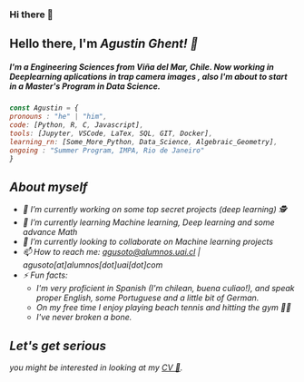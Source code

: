 ### Hi there 👋

## Hello there, I'm <em>Agustin Ghent<em>! 👋
##### I'm a Engineering Sciences from Viña del Mar, Chile. Now working in Deeplearning aplications in trap camera images , also I'm about to start in a Master's Program in Data Science.

```js
const Agustin = {
pronouns : "he" | "him",
code: [Python, R, C, Javascript],
tools: [Jupyter, VSCode, LaTex, SQL, GIT, Docker],
learning_rn: [Some_More_Python, Data_Science, Algebraic_Geometry],
ongoing : "Summer Program, IMPA, Rio de Janeiro"
}
```



## About myself 

- 🔭 I’m currently working on some top secret projects (deep learning) 🕵️
- 🌱 I’m currently learning Machine learning, Deep learning and some advance Math
- 👯 I’m currently looking to collaborate on Machine learning projects
- 📫 How to reach me: agusoto@alumnos.uai.cl | agusoto[at]alumnos[dot]uai[dot]com
- ⚡ Fun facts:
    * I'm very proficient in Spanish (I'm chilean, <em>buena culiao!<em>), and speak proper English, some Portuguese and a little bit of German.
    * On my free time I enjoy playing beach tennis and hitting the gym 💪🏼
    * I've never broken a bone.


## Let's get serious

 you might be interested in looking at my [CV 📄](https://www.linkedin.com/in/agustinsso/overlay/1635511112475/single-media-viewer/?profileId=ACoAADEd7bwBUjnHWw-o6A7XyiGnDoPwLn8XdbE).

    


<!--
**agustinesoto/agustinesoto** is a ✨ _special_ ✨ repository because its `README.md` (this file) appears on your GitHub profile.

Here are some ideas to get you started:

- 🔭 I’m currently working on ...
- 🌱 I’m currently learning ...
- 👯 I’m looking to collaborate on ...
- 🤔 I’m looking for help with ...
- 💬 Ask me about ...
- 📫 How to reach me: ...
- 😄 Pronouns: ...
- ⚡ Fun fact: ...
-->
